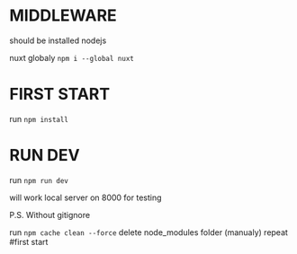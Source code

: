 # MIDDLEWARE

should be installed nodejs 

nuxt globaly 
`npm i --global nuxt`

# FIRST START

run `npm install`

# RUN DEV

run `npm run dev`

will work local server on 8000 for testing


P.S. Without gitignore

run `npm cache clean --force`
delete node_modules folder (manualy) 
repeat #first start

